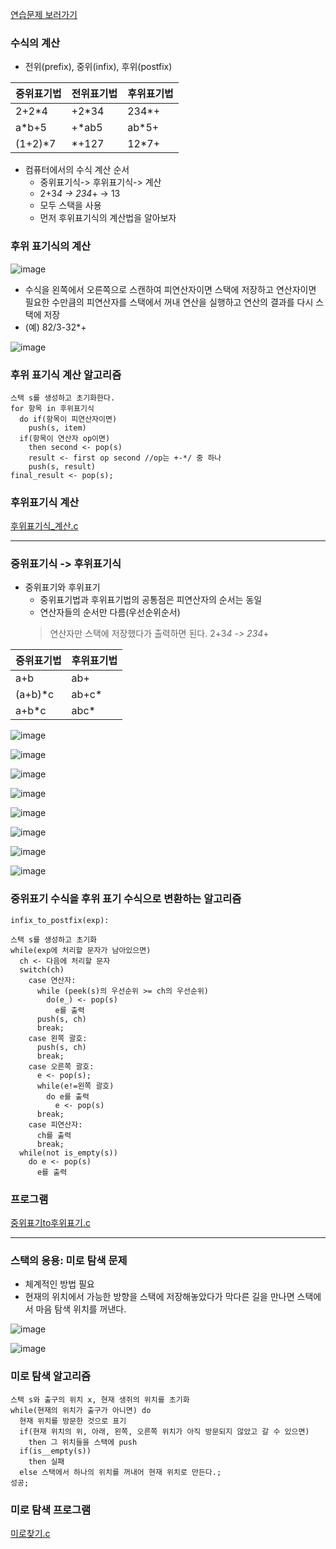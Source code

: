 [연습문제 보러가기](https://github.com/qlkdkd/DataStruct/blob/main/week6/practice.md)

### 수식의 계산
* 전위(prefix), 중위(infix), 후위(postfix)

|중위표기법|전위표기법|후위표기법|
|---|---|---|
|2+2*4|+2*34|234*+|
|a*b+5|+*ab5|ab*5+|
|(1+2)*7|*+127|12*7+|

* 컴퓨터에서의 수식 계산 순서
   * 중위표기식-> 후위표기식-> 계산
   * 2+3*4 -> 234*+ -> 13
   * 모두 스택을 사용
   * 먼저 후위표기식의 계산법을 알아보자

### 후위 표기식의 계산
![image](https://github.com/qlkdkd/DataStruct/assets/71871927/693075fc-7d12-450d-ad54-9407b594929c)
* 수식을 왼쪽에서 오른쪽으로 스캔하여 피연산자이면 스택에 저장하고 연산자이면 필요한 수만큼의 피연산자를 스택에서 꺼내 연산을 실행하고 연산의 결과를 다시 스택에 저장
* (예) 82/3-32*+

![image](https://github.com/qlkdkd/DataStruct/assets/71871927/df13dd8e-027a-431b-bee2-1a18c6fafbc6)

### 후위 표기식 계산 알고리즘

```
스택 s를 생성하고 초기화한다.
for 항목 in 후위표기식
  do if(항목이 피연산자이면)
    push(s, item)
  if(항목이 연산자 op이면)
    then second <- pop(s)
    result <- first op second //op는 +-*/ 중 하나
    push(s, result)
final_result <- pop(s);
```

### 후위표기식 계산
[후위표기식_계산.c](https://github.com/qlkdkd/DataStruct/blob/main/week6/%ED%9B%84%EC%9C%84%ED%91%9C%EA%B8%B0%EC%8B%9D_%EA%B3%84%EC%82%B0/%ED%9B%84%EC%9C%84%ED%91%9C%EA%B8%B0%EC%8B%9D_%EA%B3%84%EC%82%B0/FileName.c)

---

### 중위표기식 -> 후위표기식

* 중위표기와 후위표기
    * 중위표기법과 후위표기법의 공통점은 피연산자의 순서는 동일
    * 연산자들의 순서만 다름(우선순위순서)
  > 연산자만 스택에 저장했다가 출력하면 된다.
  > 2+3*4 -> 234*+

중위표기법|후위표기법
|---|---|
a+b|ab+
(a+b)*c|ab+c*
a+b*c|abc*

![image](https://github.com/qlkdkd/DataStruct/assets/71871927/1d3a8698-f0fe-4ed1-bdf0-6f694591f2f6)

![image](https://github.com/qlkdkd/DataStruct/assets/71871927/a839070e-f7ca-4af4-a503-61b1fbac9014)

![image](https://github.com/qlkdkd/DataStruct/assets/71871927/a1f01621-03b5-491b-91f7-29b068660f17)

![image](https://github.com/qlkdkd/DataStruct/assets/71871927/7e1d4b9f-b03f-4acd-a105-10638da04212)

![image](https://github.com/qlkdkd/DataStruct/assets/71871927/defa80dc-4f4d-4203-a843-1c4cff3e029c)

![image](https://github.com/qlkdkd/DataStruct/assets/71871927/b84ca241-6293-4a0b-9359-237db0942c56)

![image](https://github.com/qlkdkd/DataStruct/assets/71871927/d28ea85c-d82b-4739-967a-5ccc001e5cbb)

![image](https://github.com/qlkdkd/DataStruct/assets/71871927/7dbc645b-2694-427d-9163-45d071c57349)

### 중위표기 수식을 후위 표기 수식으로 변환하는 알고리즘
```
infix_to_postfix(exp):

스택 s를 생성하고 초기화
while(exp에 처리할 문자가 남아있으면)
  ch <- 다음에 처리할 문자
  switch(ch)
    case 연산자:
      while (peek(s)의 우선순위 >= ch의 우선순위)
        do(e_) <- pop(s)
          e를 출력
      push(s, ch)
      break;
    case 왼쪽 괄호:
      push(s, ch)
      break;
    case 오른쪽 괄호:
      e <- pop(s);
      while(e!=왼쪽 괄호)
        do e를 출력
          e <- pop(s)
      break;
    case 피연산자:
      ch를 출력
      break;
  while(not is_empty(s))
    do e <- pop(s)
      e를 출력
```
### 프로그램
[중위표기to후위표기.c](https://github.com/qlkdkd/DataStruct/blob/main/week6/%EC%A4%91%EC%9C%84%ED%91%9C%EA%B8%B0to%ED%9B%84%EC%9C%84%ED%91%9C%EA%B8%B0/%EC%A4%91%EC%9C%84%ED%91%9C%EA%B8%B0to%ED%9B%84%EC%9C%84%ED%91%9C%EA%B8%B0/FileName.c)

---

### 스택의 응용: 미로 탐색 문제
* 체계적인 방법 필요
* 현재의 위치에서 가능한 방향을 스택에 저장해놓았다가 막다른 길을 만나면 스택에서 마음 탐색 위치를 꺼낸다.

![image](https://github.com/qlkdkd/DataStruct/assets/71871927/e4fa7660-d1e0-4f97-8a4c-e9218cbb0310)

![image](https://github.com/qlkdkd/DataStruct/assets/71871927/d8d97f82-c165-4583-b77e-9eb18fec3f09)

### 미로 탐색 알고리즘
```
스택 s와 출구의 위치 x, 현재 생쥐의 위치를 초기화
while(현재의 위치가 출구가 아니면) do
  현재 위치를 방문한 것으로 표기
  if(현재 위치의 위, 아래, 왼쪽, 오른쪽 위치가 아직 방문되지 않았고 갈 수 있으면)
    then 그 위치들을 스택에 push
  if(is__empty(s))
    then 실패
  else 스택에서 하나의 위치를 꺼내어 현재 위치로 만든다.;
성공;
```

### 미로 탐색 프로그램
[미로찾기.c](https://github.com/qlkdkd/DataStruct/blob/main/week6/%EB%AF%B8%EB%A1%9C%EC%B0%BE%EA%B8%B0/%EB%AF%B8%EB%A1%9C%EC%B0%BE%EA%B8%B0/FileName.c)
